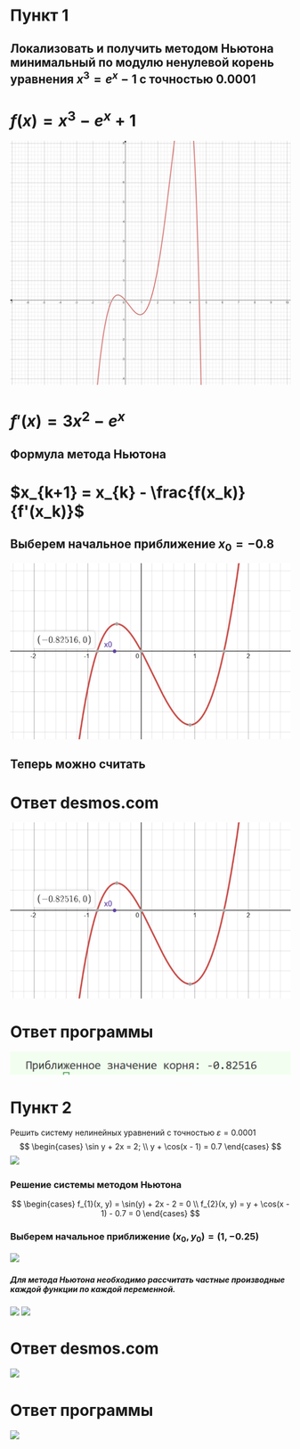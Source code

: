 # Пункт 1
## Локализовать и получить методом Ньютона минимальный по модулю ненулевой корень уравнения $x^3 = e^x - 1$ с точностью 0.0001

#                              $f(x) = x^3 - e^x + 1$
![](Скрины%20ЧМ/Pasted%20image%2020241112172728.png)
#                               $f'(x) = 3x^2 - e^x$
## Формула метода Ньютона
#                              $x_{k+1} = x_{k} - \frac{f(x_k)}{f'(x_k)}$
## Выберем начальное приближение $x_0 = -0.8$
![](Скрины%20ЧМ/Pasted%20image%2020241112175456.png)

## Теперь можно считать

# Ответ desmos.com
![](Скрины%20ЧМ/Pasted%20image%2020241112175456.png)
# Ответ программы
![](Скрины%20ЧМ/Pasted%20image%2020241112182613.png)

# Пункт 2
Решить систему нелинейных уравнений с точностью $\varepsilon = 0.0001$
$$
\begin{cases} \sin y + 2x = 2; \\
y + \cos(x - 1) = 0.7
\end{cases}
$$
![](Скрины%20ЧМ/Pasted%20image%2020241112170938.png)
### Решение системы методом Ньютона
$$
\begin{cases}
f_{1}(x, y) = \sin(y) + 2x - 2 = 0 \\
f_{2}(x, y) = y + \cos(x - 1) - 0.7 = 0 
\end{cases}
$$
### Выберем начальное приближение $(x_{0}, y_{0}) = (1, -0.25)$
![](Скрины%20ЧМ/Pasted%20image%2020241112171612.png)
##### Для метода Ньютона необходимо рассчитать частные производные каждой функции по каждой переменной.
![](Скрины%20ЧМ/Pasted%20image%2020241112171940.png)
![](Скрины%20ЧМ/Pasted20image%2020241112172124.png)
# Ответ desmos.com
![](Скрины%20ЧМ/Pasted%20image%2020241112172415.png)

# Ответ программы
![](Скрины%20ЧМ/Pasted%20image%2020241112172457.png)

